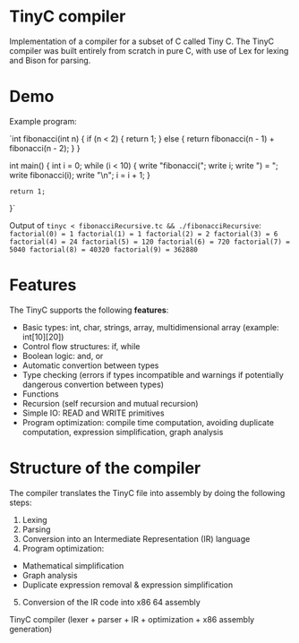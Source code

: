 # TinyC compiler

Implementation of a compiler for a subset of C called Tiny C. The TinyC compiler was built entirely from scratch in pure C, with use of Lex for lexing and Bison for parsing. 

# Demo 
Example program:

`int fibonacci(int n) {
    if (n < 2) {
        return 1;
    } else {
        return fibonacci(n - 1) + fibonacci(n - 2);
    }
}

int main() {
    int i = 0;
    while (i < 10) {
        write "fibonacci(";
        write i;
        write ") = ";
        write fibonacci(i);
        write "\n";
        i = i + 1;
    }

    return 1;
}`

Output of `tinyc < fibonacciRecursive.tc && ./fibonacciRecursive`:
`factorial(0) = 1
factorial(1) = 1
factorial(2) = 2
factorial(3) = 6
factorial(4) = 24
factorial(5) = 120
factorial(6) = 720
factorial(7) = 5040
factorial(8) = 40320
factorial(9) = 362880
`
# Features

The TinyC supports the following **features**:
- Basic types: int, char, strings, array, multidimensional array (example: int[10][20])
- Control flow structures: if, while
- Boolean logic: and, or
- Automatic convertion between types
- Type checking (errors if types incompatible and warnings if potentially dangerous convertion between types)
- Functions
- Recursion (self recursion and mutual recursion)
- Simple IO: READ and WRITE primitives
- Program optimization: compile time computation, avoiding duplicate computation, expression simplification, graph analysis

# Structure of the compiler

The compiler translates the TinyC file into assembly by doing the following steps:

1) Lexing
2) Parsing
3) Conversion into an Intermediate Representation (IR) language
4) Program optimization:
  - Mathematical simplification
  - Graph analysis
  - Duplicate expression removal & expression simplification
5) Conversion of the IR code into x86 64 assembly





TinyC compiler (lexer + parser + IR + optimization + x86 assembly generation)



